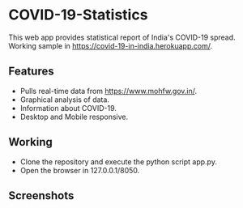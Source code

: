 # COVID-19-Statistics
This web app provides statistical report of India's COVID-19 spread. Working sample in https://covid-19-in-india.herokuapp.com/. 

## Features
- Pulls real-time data from https://www.mohfw.gov.in/.
- Graphical analysis of data.
- Information about COVID-19.
- Desktop and Mobile responsive.

## Working
- Clone the repository and execute the python script app.py.
- Open the browser in 127.0.0.1/8050.

## Screenshots
